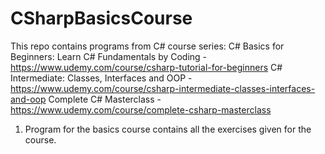 # CSharpBasicsCourse
This repo contains programs from C# course series:
C# Basics for Beginners: Learn C# Fundamentals by Coding - https://www.udemy.com/course/csharp-tutorial-for-beginners
C# Intermediate: Classes, Interfaces and OOP - https://www.udemy.com/course/csharp-intermediate-classes-interfaces-and-oop
Complete C# Masterclass - https://www.udemy.com/course/complete-csharp-masterclass

1) Program for the basics course contains all the exercises given for the course.
